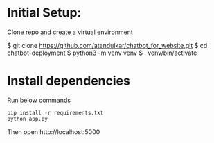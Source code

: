 # Initial Setup:
Clone repo and create a virtual environment

$ git clone https://github.com/atendulkar/chatbot_for_website.git
$ cd chatbot-deployment
$ python3 -m venv venv
$ . venv/bin/activate

# Install dependencies
Run below commands

    pip install -r requirements.txt
    python app.py

Then open http://localhost:5000